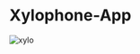 # Xylophone-App

![xylo](https://user-images.githubusercontent.com/41040479/119662464-486a8400-bde6-11eb-84bd-72a358cb4c26.png)

